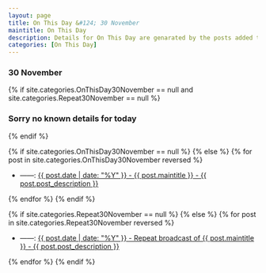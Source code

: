 ```yaml
---
layout: page
title: On This Day &#124; 30 November
maintitle: On This Day
description: Details for On This Day are genarated by the posts added to the website so the content is subject to changes/updates over time.
categories: [On This Day]
---
```


<h3>30 November</h3>

{% if site.categories.OnThisDay30November == null and site.categories.Repeat30November == null %}
  <h3>Sorry no known details for today</h3>
{% endif %}

{% if site.categories.OnThisDay30November == null %}
{% else %}
{% for post in site.categories.OnThisDay30November reversed %}
<ul>
<li> ——: <a href="{{ post.url }}">{{ post.date | date: "%Y" }} - {{ post.maintitle }} - {{ post.post_description }}</a></li>
</ul>
{% endfor %}
{% endif %}

{% if site.categories.Repeat30November == null %}
{% else %}
{% for post in site.categories.Repeat30November reversed %}
<ul>
<li> ——: <a href="{{ post.url }}">{{ post.date | date: "%Y" }} - Repeat broadcast of {{ post.maintitle }} - {{ post.post_description }}</a></li>
</ul>
{% endfor %}
{% endif %}
